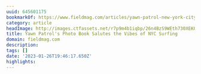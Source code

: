 ```yaml
---
uuid: 645601175
bookmarkOf: https://www.fieldmag.com/articles/yawn-patrol-new-york-city-surfing-photo-book
category: article
headImage: http://images.ctfassets.net/r7p9m4b1iqbp/26n4BzS9WEth730XEKOEem/280045edd8642b8e14a80550c9b10732/Hoshi-Ludwig-Yawn-Patrol-NYC-Surfing-Book-Hero.jpg?w=1000
title: Yawn Patrol's Photo Book Salutes the Vibes of NYC Surfing
domain: fieldmag.com
description:
tags: []
date: '2023-01-26T19:46:17.650Z'
highlights:
---
```



